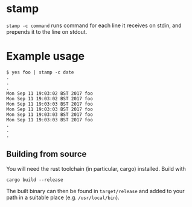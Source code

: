 # stamp

`stamp -c command` runs command for each line it receives on stdin, and prepends it to the line on stdout.

# Example usage

```
$ yes foo | stamp -c date
.
.
.
Mon Sep 11 19:03:02 BST 2017 foo
Mon Sep 11 19:03:02 BST 2017 foo
Mon Sep 11 19:03:03 BST 2017 foo
Mon Sep 11 19:03:03 BST 2017 foo
Mon Sep 11 19:03:03 BST 2017 foo
Mon Sep 11 19:03:03 BST 2017 foo
.
.
.
```

## Building from source

You will need the rust toolchain (in particular, cargo) installed. Build with

```
cargo build --release
```

The built binary can then be found in `target/release` and added to your path in a suitable place (e.g. `/usr/local/bin`).
